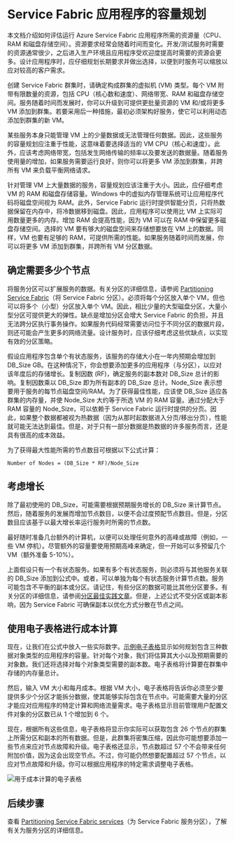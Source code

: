 <properties
   pageTitle="Service Fabric 应用的容量规划 | Azure"
   description="介绍如何识别 Service Fabric 应用程序所需的计算节点数"
   services="service-fabric"
   documentationCenter=".net"
   authors="mani-ramaswamy"
   manager="markfuss"
   editor=""/>  


<tags
   ms.service="service-fabric"
   ms.devlang="dotnet"
   ms.topic="article"
   ms.tgt_pltfrm="NA"
   ms.workload="NA"
   ms.date="09/14/2016"
   wacn.date="10/24/2016"
   ms.author="subramar"/>  



# Service Fabric 应用程序的容量规划


本文档介绍如何评估运行 Azure Service Fabric 应用程序所需的资源量（CPU、RAM 和磁盘存储空间）。资源要求经常会随着时间而变化。开发/测试服务时需要的资源通常很少，之后进入生产环境且应用程序受欢迎度提高时需要的资源会更多。设计应用程序时，应仔细规划长期要求并做出选择，以便到时服务可以缩放以应对较高的客户需求。

 创建 Service Fabric 群集时，请确定构成群集的虚拟机 (VM) 类型。每个 VM 附带有限数量的资源，包括 CPU（核心数和速度）、网络带宽、RAM 和磁盘存储空间。服务随着时间而发展时，你可以升级到可提供更批量资源的 VM 和/或将更多 VM 添加到群集。若要采用后一种措施，最初必须架构好服务，使它可以利用动态添加到群集的新 VM。

某些服务本身只能管理 VM 上的少量数据或无法管理任何数据。因此，这些服务的容量规划应注重于性能，这意味着要选择适当的 VM CPU（核心和速度）。此外，应该考虑网络带宽，包括发生网络传输的频率以及要发送的数据量。随着服务使用量的增加，如果服务需要运行良好，则你可以将更多 VM 添加到群集，并跨所有 VM 来负载平衡网络请求。

针对管理 VM 上大量数据的服务，容量规划应该注重于大小。因此，应仔细考虑 VM 的 RAM 和磁盘存储容量。Windows 中的虚拟内存管理系统可让应用程序代码将磁盘空间视为 RAM。此外，Service Fabric 运行时提供智能分页，只将热数据保留在内存中，将冷数据移到磁盘。因此，应用程序可以使用比 VM 上实际可用数量更多的内存。增加 RAM 会提高性能，因为 VM 可以在 RAM 中保留更多磁盘存储空间。选择的 VM 要有够大的磁盘空间来存储想要放在 VM 上的数据。同样，VM 也要有足够的 RAM，可提供所需的性能。如果服务随着时间而发展，你可以将更多 VM 添加到群集，并跨所有 VM 分区数据。

## 确定需要多少个节点

将服务分区可以扩展服务的数据。有关分区的详细信息，请参阅 [Partitioning Service Fabric](/documentation/articles/service-fabric-concepts-partitioning/)（将 Service Fabric 分区）。必须将每个分区放入单个 VM，但也可以将多个（小型）分区放入单个 VM。因此，相比少量的大型磁盘分区，大量小型分区可提供更大的弹性。缺点是增加分区会增大 Service Fabric 的负担，并且无法跨分区执行事务操作。如果服务代码经常需要访问位于不同分区的数据片段，则还可能会产生更多的网络流量。设计服务时，应该仔细考虑这些优缺点，以实现有效的分区策略。

假设应用程序包含单个有状态服务，该服务的存储大小在一年内预期会增加到 DB\_Size GB。在这种情况下，你会想要添加更多的应用程序（与分区），以应对该年度后的存储增长。复制因数 (RF)，确定服务的副本数对 DB\_Size 总计的影响。复制因数乘以 DB\_Size 即为所有副本的 DB\_Size 总计。Node\_Size 表示想要用于服务的每节点磁盘空间/RAM。为了获得最佳性能，应该使 DB\_Size 适应各群集的内存量，并使 Node\_Size 大约等于所选 VM 的 RAM 容量。通过分配大于 RAM 容量的 Node\_Size，可以依赖于 Service Fabric 运行时提供的分页。因此，如果整个数据都被视为热数据（因为从那时起数据进入分页/移出分页），性能就可能无法达到最佳。但是，对于只有一部分数据是热数据的许多服务而言，还是具有很高的成本效益。

为了获得最大性能所需的节点数目可根据以下公式计算：


	Number of Nodes = (DB_Size * RF)/Node_Size




## 考虑增长

除了最初使用的 DB\_Size，可能需要根据预期服务增长的 DB\_Size 来计算节点。然后，随着服务的发展而增加节点数目，以便不会过度预配节点数目。但是，分区数目应该基于以最大增长率运行服务时所需的节点数。

最好随时准备几台额外的计算机，以便可以处理任何意外的高峰或故障（例如，一些 VM 停机）。尽管额外的容量要使用预期高峰来确定，但一开始可以多预留几个 VM（额外准备 5-10%）。

上面假设只有一个有状态服务。如果有多个有状态服务，则必须将与其他服务关联的 DB\_Size 添加到公式中。或者，可以单独为每个有状态服务计算节点数。服务可能包含不平衡的副本或分区。请记住，有些分区的数据可能比其他分区要多。有关分区的详细信息，请参阅[分区最佳实践文章](/documentation/articles/service-fabric-concepts-partitioning/)。但是，上述公式不受分区或副本影响，因为 Service Fabric 可确保副本以优化方式分散在节点之间。


## 使用电子表格进行成本计算

现在，让我们在公式中放入一些实际数字。[示例电子表格](https://servicefabricsdkstorage.blob.core.chinacloudapi.cn/publicrelease/SF%20VM%20Cost%20calculator-NEW.xlsx)显示如何规划包含三种数据对象类型的应用程序的容量。针对每个对象，我们将估算其大小以及预期需要的对象数。我们还将选择对每个对象类型需要的副本数。电子表格将计算要在群集中存储的内存量总计。

然后，输入 VM 大小和每月成本。根据 VM 大小，电子表格将告诉你必须至少要提供多少个分区才能拆分数据，使其能够实际包含在节点中。可能需要大量的分区才能应对应用程序的特定计算和网络流量需求。电子表格显示目前管理用户配置文件对象的分区数已从 1 个增加到 6 个。

现在，根据所有这些信息，电子表格将显示你实际可以获取包含 26 个节点的群集上所需分区和副本的所有数据。但是，此群集将密集压缩，因此你可能想要添加一些节点来应对节点故障和升级。电子表格还显示，节点数超过 57 个不会带来任何附加价值，因为这会出现空节点。不过，你可能仍然想要配置超过 57 个节点，以应对节点故障和升级。你可以根据应用程序的特定需求调整电子表格。

![用于成本计算的电子表格][Image1]



## 后续步骤

查看 [Partitioning Service Fabric services][10]（为 Service Fabric 服务分区），了解有关为服务分区的详细信息。



<!--Image references-->

[Image1]: ./media/SF-Cost.png

<!--Link references--In actual articles, you only need a single period before the slash-->

[10]: /documentation/articles/service-fabric-concepts-partitioning/

<!---HONumber=Mooncake_1017_2016-->